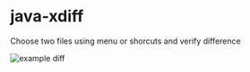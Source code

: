 # java-xdiff

Choose two files using menu or shorcuts and verify difference

![example diff](https://drive.google.com/uc?export=view&id=1D6IVvmP0qcjj7qon6mR80NF7_pyvsQiG)

